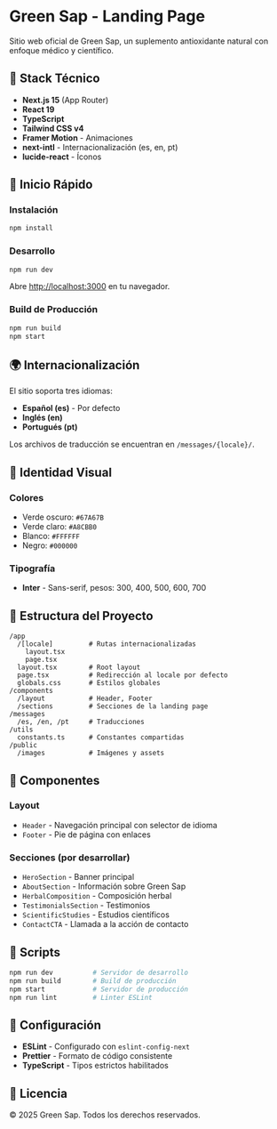 # Green Sap - Landing Page

Sitio web oficial de Green Sap, un suplemento antioxidante natural con enfoque médico y científico.

## 🧱 Stack Técnico

- **Next.js 15** (App Router)
- **React 19**
- **TypeScript**
- **Tailwind CSS v4**
- **Framer Motion** - Animaciones
- **next-intl** - Internacionalización (es, en, pt)
- **lucide-react** - Íconos

## 🚀 Inicio Rápido

### Instalación

```bash
npm install
```

### Desarrollo

```bash
npm run dev
```

Abre [http://localhost:3000](http://localhost:3000) en tu navegador.

### Build de Producción

```bash
npm run build
npm start
```

## 🌍 Internacionalización

El sitio soporta tres idiomas:

- **Español (es)** - Por defecto
- **Inglés (en)**
- **Portugués (pt)**

Los archivos de traducción se encuentran en `/messages/{locale}/`.

## 🎨 Identidad Visual

### Colores

- Verde oscuro: `#67A67B`
- Verde claro: `#A8CBB0`
- Blanco: `#FFFFFF`
- Negro: `#000000`

### Tipografía

- **Inter** - Sans-serif, pesos: 300, 400, 500, 600, 700

## 📁 Estructura del Proyecto

```
/app
  /[locale]         # Rutas internacionalizadas
    layout.tsx
    page.tsx
  layout.tsx        # Root layout
  page.tsx          # Redirección al locale por defecto
  globals.css       # Estilos globales
/components
  /layout           # Header, Footer
  /sections         # Secciones de la landing page
/messages
  /es, /en, /pt     # Traducciones
/utils
  constants.ts      # Constantes compartidas
/public
  /images           # Imágenes y assets
```

## 🧩 Componentes

### Layout

- `Header` - Navegación principal con selector de idioma
- `Footer` - Pie de página con enlaces

### Secciones (por desarrollar)

- `HeroSection` - Banner principal
- `AboutSection` - Información sobre Green Sap
- `HerbalComposition` - Composición herbal
- `TestimonialsSection` - Testimonios
- `ScientificStudies` - Estudios científicos
- `ContactCTA` - Llamada a la acción de contacto

## 📝 Scripts

```bash
npm run dev          # Servidor de desarrollo
npm run build        # Build de producción
npm start            # Servidor de producción
npm run lint         # Linter ESLint
```

## 🔧 Configuración

- **ESLint** - Configurado con `eslint-config-next`
- **Prettier** - Formato de código consistente
- **TypeScript** - Tipos estrictos habilitados

## 📄 Licencia

© 2025 Green Sap. Todos los derechos reservados.
